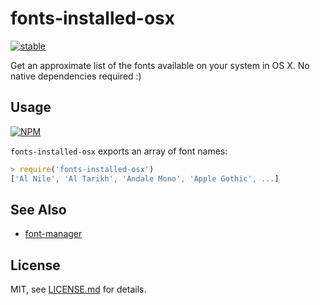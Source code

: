 # fonts-installed-osx

[![stable](http://badges.github.io/stability-badges/dist/stable.svg)](http://github.com/badges/stability-badges)

Get an approximate list of the fonts available on your system in OS X. No native dependencies required :)

## Usage

[![NPM](https://nodei.co/npm/fonts-installed-osx.png)](https://www.npmjs.com/package/fonts-installed-osx)

`fonts-installed-osx` exports an array of font names:

``` javascript
> require('fonts-installed-osx')
['Al Nile', 'Al Tarikh', 'Andale Mono', 'Apple Gothic', ...]
```

## See Also

* [font-manager](https://npmjs.com/package/font-manager)

## License

MIT, see [LICENSE.md](http://github.com/hughsk/fonts-installed-osx/blob/master/LICENSE.md) for details.
